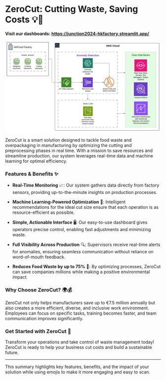 # ZeroCut: Cutting Waste, Saving Costs 💡🌱

**Visit our dashboards: https://junction2024-hkfactory.streamlit.app/**

![ZeroCut Workflow](./diagrams/Software_Architecture.svg)

ZeroCut is a smart solution designed to tackle food waste and overpackaging in manufacturing by optimizing the cutting and preprocessing phases in real time. With a mission to save resources and streamline production, our system leverages real-time data and machine learning for optimal efficiency.

### Features & Benefits ✨

- **Real-Time Monitoring** 📈: Our system gathers data directly from factory sensors, providing up-to-the-minute insights on production processes.
  
- **Machine Learning-Powered Optimization** 🤖: Intelligent recommendations for the ideal cut size ensure that each operation is as resource-efficient as possible.

- **Simple, Actionable Interface** 🖥️: Our easy-to-use dashboard gives operators precise control, enabling fast adjustments and minimizing waste.

- **Full Visibility Across Production** 🔍: Supervisors receive real-time alerts for anomalies, ensuring seamless communication without reliance on word-of-mouth feedback.

- **Reduces Food Waste by up to 75%** 🍲: By optimizing processes, ZeroCut can save companies millions while making a positive environmental impact.

### Why Choose ZeroCut? 🌍💰

ZeroCut not only helps manufacturers save up to €7.5 million annually but also creates a more efficient, diverse, and inclusive work environment. Employees can focus on specific tasks, training becomes faster, and team communication improves significantly. 

### Get Started with ZeroCut 🚀

Transform your operations and take control of waste management today! ZeroCut is ready to help your business cut costs and build a sustainable future.

---

This summary highlights key features, benefits, and the impact of your solution while using emojis to make it more engaging and easy to scan.